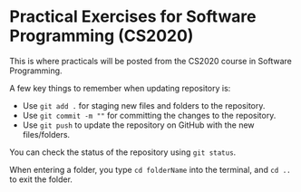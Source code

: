 # Practical Exercises for Software Programming (CS2020)

This is where practicals will be posted from the CS2020 course in Software Programming.

A few key things to remember when updating repository is:

* Use `git add .` for staging new files and folders to the repository.
* Use `git commit -m ""` for committing the changes to the repository.
* Use `git push` to update the repository on GitHub with the new files/folders.

You can check the status of the repository using `git status`.

When entering a folder, you type `cd folderName` into the terminal, and `cd ..` to exit the folder.

